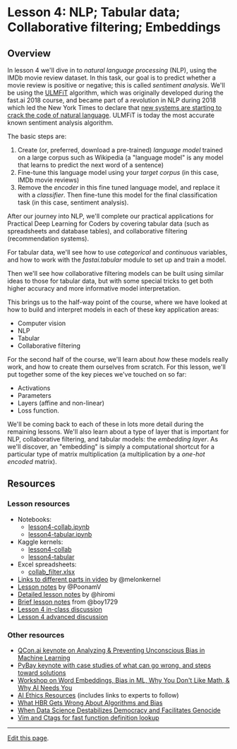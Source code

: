 # Lesson 4: NLP; Tabular data; Collaborative filtering; Embeddings

## Overview

In lesson 4 we'll dive in to *natural language processing* (NLP), using the IMDb movie review dataset. In this task, our goal is to predict whether a movie review is positive or negative; this is called *sentiment analysis*. We'll be using the [ULMFiT](https://arxiv.org/abs/1801.06146) algorithm, which was originally developed during the fast.ai 2018 course, and became part of a revolution in NLP during 2018 which led the New York Times to declare that [new systems are starting to crack the code of natural language](https://www.nytimes.com/2018/11/18/technology/artificial-intelligence-language.html). ULMFiT is today the most accurate known sentiment analysis algorithm.

The basic steps are:

1. Create (or, preferred, download a pre-trained) *language model* trained on a large corpus such as Wikipedia (a "language model" is any model that learns to predict the next word of a sentence)
1. Fine-tune this language model using your *target corpus* (in this case, IMDb movie reviews)
1. Remove the *encoder* in this fine tuned language model, and replace it with a *classifier*. Then fine-tune this model for the final classification task (in this case, sentiment analysis).

After our journey into NLP, we'll complete our practical applications for Practical Deep Learning for Coders by covering tabular data (such as spreadsheets and database tables), and collaborative filtering (recommendation systems).

For tabular data, we'll see how to use *categorical* and *continuous* variables, and how to work with the *fastai.tabular* module to set up and train a model.

Then we'll see how collaborative filtering models can be built using similar ideas to those for tabular data, but with some special tricks to get both higher accuracy and more informative model interpretation.

This brings us to the half-way point of the course, where we have looked at how to build and interpret models in each of these key application areas:

- Computer vision
- NLP
- Tabular
- Collaborative filtering

For the second half of the course, we'll learn about *how* these models really work, and how to create them ourselves from scratch. For this lesson, we'll put together some of the key pieces we've touched on so far:

- Activations
- Parameters
- Layers (affine and non-linear)
- Loss function.

We'll be coming back to each of these in lots more detail during the remaining lessons. We'll also learn about a type of layer that is important for NLP, collaborative filtering, and tabular models: the *embedding layer*. As we'll discover, an "embedding" is simply a computational shortcut for a particular type of matrix multiplication (a multiplication by a *one-hot encoded* matrix).

## Resources

### Lesson resources

- Notebooks:
  - [lesson4-collab.ipynb](https://nbviewer.jupyter.org/github/fastai/course-v3/blob/master/nbs/dl1/lesson4-collab.ipynb)
  - [lesson4-tabular.ipynb](https://nbviewer.jupyter.org/github/fastai/course-v3/blob/master/nbs/dl1/lesson4-tabular.ipynb)
- Kaggle kernels:
  - [lesson4-collab](https://www.kaggle.com/init27/fastai-v3-lesson4-collab)
  - [lesson4-tabular](https://www.kaggle.com/init27/fastai-v3-lesson-4-tabular)
- Excel spreadsheets:
  - [collab_filter.xlsx](https://github.com/fastai/course-v3/blob/master/files/xl/collab_filter.xlsx)
- [Links to different parts in video](https://forums.fast.ai/t/lesson-4-links-to-different-parts-in-the-video/30338) by @melonkernel
- [Lesson notes](https://forums.fast.ai/t/deep-learning-lesson-4-notes/30983) by @PoonamV
- [Detailed lesson notes](https://github.com/hiromis/notes/blob/master/Lesson4.md) by @hiromi
- [Brief lesson notes](https://medium.com/@boy1729/deep-learning-ver3-lesson-4-8f085a1e28ca) from @boy1729
- [Lesson 4 in-class discussion](https://forums.fast.ai/t/lesson-4-in-class-discussion/30318)
- [Lesson 4 advanced discussion](https://forums.fast.ai/t/lesson-4-advanced-discussion/30319)

### Other resources

- [QCon.ai keynote on Analyzing &amp; Preventing Unconscious Bias in Machine Learning](https://www.infoq.com/presentations/unconscious-bias-machine-learning)
- [PyBay keynote with case studies of what can go wrong, and steps toward solutions](https://www.youtube.com/watch?v=WC1kPtG8Iz8&list=PLtmWHNX-gukLQlMvtRJ19s7-8MrnRV6h6)
- [Workshop on Word Embeddings, Bias in ML, Why You Don't Like Math, &amp; Why AI Needs You](https://www.youtube.com/watch?v=25nC0n9ERq4)
- [AI Ethics Resources](https://www.fast.ai/2018/09/24/ai-ethics-resources/) (includes links to experts to follow)
- [What HBR Gets Wrong About Algorithms and Bias](http://www.fast.ai/2018/08/07/hbr-bias-algorithms/)
- [When Data Science Destabilizes Democracy and Facilitates Genocide](http://www.fast.ai/2017/11/02/ethics/)
- [Vim and Ctags for fast function definition lookup](https://andrew.stwrt.ca/posts/vim-ctags/)

---

[Edit this page](https://github.com/fastai/course-v3/edit/master/files/dl-2019/notes/notes-1-4.md).
